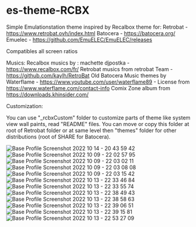 # es-theme-RCBX

Simple Emulationstation theme inspired by Recalbox theme for: 
Retrobat - https://www.retrobat.ovh/index.html
Batocera - https://batocera.org/
Emuelec - https://github.com/EmuELEC/EmuELEC/releases

Compatibles all screen ratios

Musics:
Recalbox musics by : machette djpostka - https://www.recalbox.com/fr/
Retrobat musics from retrobat Team - https://github.com/kaylh/RetroBat
Old Batocera Music themes by Waterflame - https://www.youtube.com/user/waterflame89 - License from https://www.waterflame.com/contact-info
Comix Zone album from https://downloads.khinsider.com/

Customization:

You can use "_rcbxCustom" folder to customize parts of theme like system view wall paints, read "README" files.
You can move or copy this folder at root of Retrobat folder or at same level then "themes" folder for other distributions (root of SHARE for Batocera).

![Base Profile Screenshot 2022 10 14 - 20 43 59 42](https://user-images.githubusercontent.com/59354081/195944810-e344e681-7734-4007-baa3-1768e5f846fc.png)
![Base Profile Screenshot 2022 10 09 - 22 02 57 95](https://user-images.githubusercontent.com/59354081/194777206-fd639e23-f0e5-41d3-b26d-24355c7daffa.png)
![Base Profile Screenshot 2022 10 09 - 22 03 02 11](https://user-images.githubusercontent.com/59354081/194777211-5a988bc1-48a8-4ff1-a2cd-fff0d36a97f0.png)
![Base Profile Screenshot 2022 10 09 - 22 03 08 08](https://user-images.githubusercontent.com/59354081/194777213-513f3350-3bff-4a3b-b122-d2305cfc98f6.png)
![Base Profile Screenshot 2022 10 09 - 22 03 15 42](https://user-images.githubusercontent.com/59354081/194777215-ec3d6f0d-7f13-4aca-af81-e0fbb78952d4.png)
![Base Profile Screenshot 2022 10 13 - 22 33 46 84](https://user-images.githubusercontent.com/59354081/195708473-65b76cfd-51b5-4ba5-bd1a-78d850e7520c.png)
![Base Profile Screenshot 2022 10 13 - 22 33 55 74](https://user-images.githubusercontent.com/59354081/195708491-c57291a0-b687-41ff-aaf9-8b0d5312d3dc.png)
![Base Profile Screenshot 2022 10 13 - 22 38 49 43](https://user-images.githubusercontent.com/59354081/195708518-5417391c-2f00-46d0-8d8f-e147394d91f3.png)
![Base Profile Screenshot 2022 10 13 - 22 38 58 63](https://user-images.githubusercontent.com/59354081/195708547-d82f3017-cb0f-43fd-9557-dd9e67e12a8c.png)
![Base Profile Screenshot 2022 10 13 - 22 39 06 51](https://user-images.githubusercontent.com/59354081/195708557-ba87d7cc-fe76-4e87-b229-5f11bba8cc9a.png)
![Base Profile Screenshot 2022 10 13 - 22 39 15 81](https://user-images.githubusercontent.com/59354081/195708570-91122d89-8926-45c1-80fe-932a7e736e11.png)
![Base Profile Screenshot 2022 10 13 - 22 53 27 09](https://user-images.githubusercontent.com/59354081/195708584-78495453-a446-4006-90a7-898a56522304.png)

